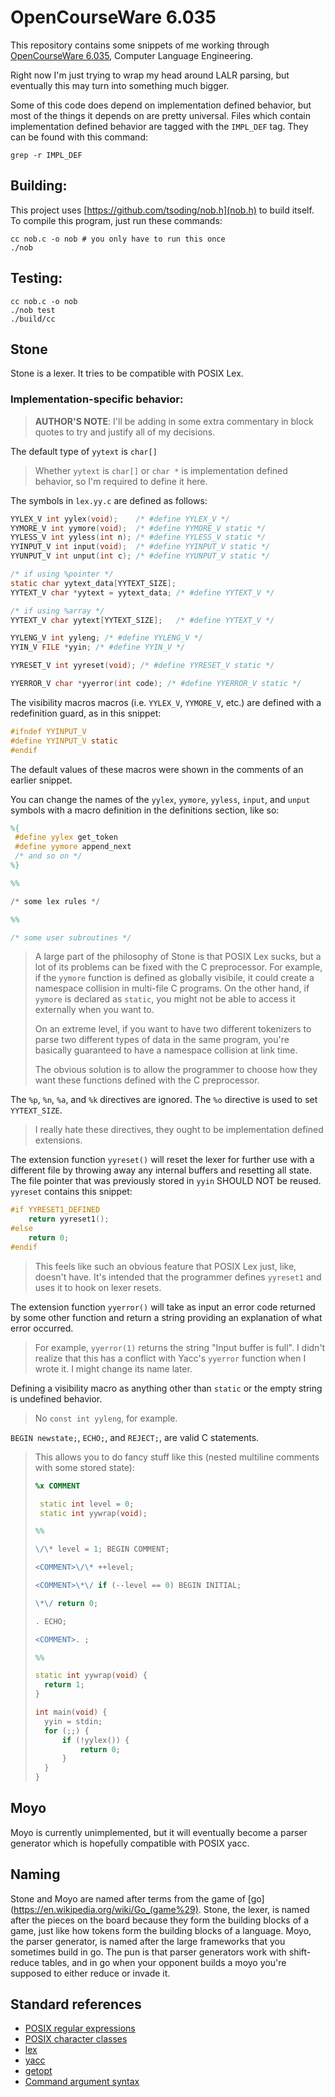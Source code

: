 # OpenCourseWare 6.035

This repository contains some snippets of me working through [OpenCourseWare
6.035](https://ocw.mit.edu/courses/6-035-computer-language-engineering-spring-2010/pages/lecture-notes/),
Computer Language Engineering.

Right now I'm just trying to wrap my head around LALR parsing, but eventually
this may turn into something much bigger.

Some of this code does depend on implementation defined behavior, but most of
the things it depends on are pretty universal. Files which contain
implementation defined behavior are tagged with the `IMPL_DEF` tag. They can be
found with this command:

    grep -r IMPL_DEF

## Building:

This project uses [https://github.com/tsoding/nob.h](nob.h) to build itself. To
compile this program, just run these commands:

    cc nob.c -o nob # you only have to run this once
    ./nob

## Testing:

    cc nob.c -o nob
    ./nob test
    ./build/cc

## Stone

Stone is a lexer. It tries to be compatible with POSIX Lex.

### Implementation-specific behavior:

> **AUTHOR'S NOTE**: I'll be adding in some extra commentary in block quotes to
> try and justify all of my decisions.

The default type of `yytext` is `char[]`

> Whether `yytext` is `char[]` or `char *` is implementation defined behavior,
> so I'm required to define it here.

The symbols in `lex.yy.c` are defined as follows:

```c
YYLEX_V int yylex(void);    /* #define YYLEX_V */
YYMORE_V int yymore(void);  /* #define YYMORE_V static */
YYLESS_V int yyless(int n); /* #define YYLESS_V static */
YYINPUT_V int input(void);  /* #define YYINPUT_V static */
YYUNPUT_V int unput(int c); /* #define YYUNPUT_V static */

/* if using %pointer */
static char yytext_data[YYTEXT_SIZE];
YYTEXT_V char *yytext = yytext_data; /* #define YYTEXT_V */

/* if using %array */
YYTEXT_V char yytext[YYTEXT_SIZE];   /* #define YYTEXT_V */

YYLENG_V int yyleng; /* #define YYLENG_V */
YYIN_V FILE *yyin; /* #define YYIN_V */

YYRESET_V int yyreset(void); /* #define YYRESET_V static */

YYERROR_V char *yyerror(int code); /* #define YYERROR_V static */
```

The visibility macros macros (i.e. `YYLEX_V`, `YYMORE_V`, etc.) are defined with
a redefinition guard, as in this snippet:

```c
#ifndef YYINPUT_V
#define YYINPUT_V static
#endif
```

The default values of these macros were shown in the comments of an earlier
snippet.

You can change the names of the `yylex`, `yymore`, `yyless`, `input`, and
`unput` symbols with a macro definition in the definitions section, like so:

```lex
%{
 #define yylex get_token
 #define yymore append_next
 /* and so on */
%}

%%

/* some lex rules */

%%

/* some user subroutines */
```


> A large part of the philosophy of Stone is that POSIX Lex sucks, but a lot of
> its problems can be fixed with the C preprocessor. For example, if the
> `yymore` function is defined as globally visibile, it could create a namespace
> collision in multi-file C programs. On the other hand, if `yymore` is declared
> as `static`, you might not be able to access it externally when you want to.
>
> On an extreme level, if you want to have two different tokenizers to parse two
> different types of data in the same program, you're basically guaranteed to
> have a namespace collision at link time.
>
> The obvious solution is to allow the programmer to choose how they want these
> functions defined with the C preprocessor.

The `%p`, `%n`, `%a`, and `%k` directives are ignored. The `%o` directive is
used to set `YYTEXT_SIZE`.

> I really hate these directives, they ought to be implementation defined
> extensions.

The extension function `yyreset()` will reset the lexer for further use with a
different file by throwing away any internal buffers and resetting all state.
The file pointer that was previously stored in `yyin` SHOULD NOT be reused.
`yyreset` contains this snippet:

```c
#if YYRESET1_DEFINED
	return yyreset1();
#else
	return 0;
#endif
```

> This feels like such an obvious feature that POSIX Lex just, like, doesn't
> have. It's intended that the programmer defines `yyreset1` and uses it to hook
> on lexer resets.

The extension function `yyerror()` will take as input an error code returned by
some other function and return a string providing an explanation of what error
occurred.

> For example, `yyerror(1)` returns the string "Input buffer is full". I didn't
> realize that this has a conflict with Yacc's `yyerror` function when I wrote
> it. I might change its name later.

Defining a visibility macro as anything other than `static` or the empty string
is undefined behavior.

> No `const int yyleng`, for example.

`BEGIN newstate;`, `ECHO;`, and `REJECT;`, are valid C statements.

> This allows you to do fancy stuff like this (nested multiline comments with
> some stored state):
>
> ```lex
> %x COMMENT
> 
>  static int level = 0;
>  static int yywrap(void);
> 
> %%
> 
> \/\* level = 1; BEGIN COMMENT;
> 
> <COMMENT>\/\* ++level;
> 
> <COMMENT>\*\/ if (--level == 0) BEGIN INITIAL;
> 
> \*\/ return 0;
> 
> . ECHO;
> 
> <COMMENT>. ;
> 
> %%
> 
> static int yywrap(void) {
> 	return 1;
> }
> 
> int main(void) {
> 	yyin = stdin;
> 	for (;;) {
> 		if (!yylex()) {
> 			return 0;
> 		}
> 	}
> }
> ```

## Moyo

Moyo is currently unimplemented, but it will eventually become a parser
generator which is hopefully compatible with POSIX yacc.

## Naming

Stone and Moyo are named after terms from the game of
[go](https://en.wikipedia.org/wiki/Go_(game%29). Stone, the lexer, is named
after the pieces on the board because they form the building blocks of a game,
just like how tokens form the building blocks of a language. Moyo, the parser
generator, is named after the large frameworks that you sometimes build in go.
The pun is that parser generators work with shift-reduce tables, and in go when
your opponent builds a moyo you're supposed to either reduce or invade it.

## Standard references

* [POSIX regular
  expressions](https://pubs.opengroup.org/onlinepubs/9799919799/basedefs/V1_chap09.html)
* [POSIX character
  classes](https://pubs.opengroup.org/onlinepubs/9799919799/basedefs/V1_chap07.html)
* [lex](https://pubs.opengroup.org/onlinepubs/9799919799/utilities/lex.html)
* [yacc](https://pubs.opengroup.org/onlinepubs/9799919799/utilities/yacc.html)
* [getopt](https://pubs.opengroup.org/onlinepubs/9799919799/functions/getopt.html)
* [Command argument syntax](https://pubs.opengroup.org/onlinepubs/9799919799/basedefs/V1_chap12.html#tag_12_02)
